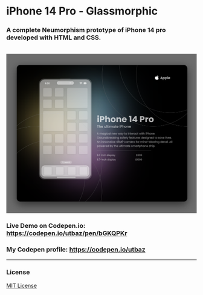 # iPhone 14 Pro - Glassmorphic

### A complete Neumorphism prototype of iPhone 14 pro developed with HTML and CSS. 
<br/>
<img align="center" src="https://github.com/Uzafar90/-iPhone_14_Pro_Glassmorphic/blob/master/iPhone_14_pro.png"/>
<br/>

### Live Demo on Codepen.io:  https://codepen.io/utbaz/pen/bGKQPKr

### My Codepen profile:  https://codepen.io/utbaz

<hr/>

### License
[MIT License](LICENSE)
